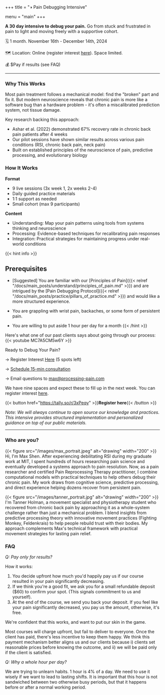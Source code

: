 +++
title = "◑ Pain Debugging Intensive"

menu = "main"
+++

<!-- different narratives for our course:
- Debugging a mind boggling codebase
- Hero's journey, defeating dragons, wise guide, returning changed
- Climbing a mountain
- Video game; things don't light up as clearly
Hardware vs software problem
 -->

**A 30 day intensive to debug your pain.** Go from stuck and frustrated in pain to light and moving freely with a supportive cohort.

🗓 1 month. November 16th - December 14th, 2024

🗺 Location: Online (register interest [here](https://tally.so/r/3xPeqy)). Space limited.

💰 $Pay if results (see FAQ)

---


### Why This Works
Most pain treatment follows a mechanical model: find the "broken" part and fix it. But modern neuroscience reveals that chronic pain is more like a software bug than a hardware problem - it's often a miscalibrated prediction system, not tissue damage.

Key research backing this approach:

- Ashar et al. (2022) demonstrated 67% recovery rate in chronic back pain patients after 4 weeks
- Our pilot sessions have shown similar results across various pain conditions (RSI, chronic back pain, neck pain)
- Built on established principles of the neuroscience of pain, predictive processing, and evolutionary biology


### How It Works

**Format**
- 9 live sessions (3x week 1, 2x weeks 2-4)
- Daily guided practice materials
- 1:1 support as needed
- Small cohort (max 9 participants)

**Content**
- Understanding: Map your pain patterns using tools from systems thinking and neuroscience
- Processing: Evidence-based techniques for recalibrating pain responses
- Integration: Practical strategies for maintaining progress under real-world conditions


{{< hint info >}}
## **Prerequisites**

- [Suggested] You are familiar with our [Principles of Pain]({{< relref "/docs/main_posts/understand/principles_of_pain.md" >}}) and are intrigued by the [Pain Debugging Protocol]({{< relref "/docs/main_posts/practice/pillars_of_practice.md" >}}) and would like a more structured experience. 

- You are grappling with wrist pain, backaches, or some form of persistent pain.

- You are willing to put aside 1 hour per day for a month
{{< /hint >}}


Here's what one of our past clients says about going through our process:
{{< youtube MC7A5CM5w6Y >}}


Ready to Debug Your Pain?

→ Register Interest [Here](https://tally.so/r/3xPeqy) (5 spots left)

→ [Schedule 15-min consultation](https://calendly.com/maxkshen/pain-debugging-course)

→ Email questions to max@processing-pain.com

We have nine spaces and expect these to fill up in the next week. You can register interest [here](https://tally.so/r/3xPeqy).


{{< button href="https://tally.so/r/3xPeqy" >}}**Register here**{{< /button >}}

*Note: We will always continue to open source our knowledge and practices. This intensive provides structured implementation and personalized guidance on top of our public materials.*

--- 
### Who are you?

{{< figure src="/images/max_portrait.jpeg" alt="drawing" width="200" >}}
Hi, I'm Max Shen. After experiencing debilitating RSI during my graduate work at MIT, I spent hundreds of hours researching pain science and eventually developed a systems approach to pain resolution. Now, as a pain researcher and certified Pain Reprocessing Therapy practitioner, I combine computational models with practical techniques to help others debug their chronic pain. My work draws from cognitive science, predictive processing, and direct experience helping dozens recover from persistent pain.

{{< figure src="/images/tanner_portrait.jpg" alt="drawing" width="200" >}}
I'm Tanner Holman, a movement specialist and physiotherapy student who recovered from chronic back pain by approaching it as a whole-system challenge rather than just a mechanical problem. I blend insights from predictive processing theory with innovative movement practices (Fighting Monkey, Feldenkrais) to help people rebuild trust with their bodies. My approach complements Max's technical framework with practical movement strategies for lasting pain relief.



### FAQ

*Q: Pay only for results?*

How it works: 
1. You decide upfront how much you'd happily pay us if our course resulted in your pain significantly decreasing.
2. If we think you're a good fit, we ask you for a small refundable deposit ($60) to confirm your spot. (This signals commitment to us and yourself).
3. At the end of the course, we send you back your deposit. If you feel like your pain significantly decreased, you pay us the amount, otherwise, it's free.

We're confident that this works, and want to put our skin in the game.

Most courses will charge upfront, but fail to deliver to everyone. Once the client has paid, there's less incentive to keep them happy. We think this payment mechanism better aligns us and our clients because i) clients set reasonable prices before knowing the outcome, and ii) we will be paid only if the client is satisfied.


*Q: Why a whole hour per day?*

We are trying to unlearn habits. 1 hour is 4% of a day. We need to use it wisely if we want to lead to lasting shifts. It is important that this hour is not sandwiched between two otherwise busy periods, but that it happens before or after a normal working period.


